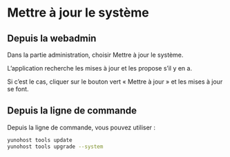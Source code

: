 # Mettre à jour le système

## Depuis la webadmin

Dans la partie administration, choisir Mettre à jour le système.

L’application recherche les mises à jour et les propose s’il y en a.

Si c’est le cas, cliquer sur le bouton vert « Mettre à jour » et les mises à
jour se font.

## Depuis la ligne de commande

Depuis la ligne de commande, vous pouvez utiliser :

``` bash
yunohost tools update 
yunohost tools upgrade --system
```
